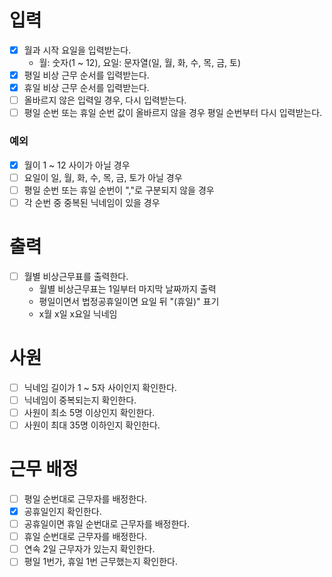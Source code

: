 # 입력
- [x] 월과 시작 요일을 입력받는다.
  - 월: 숫자(1 ~ 12), 요일: 문자열(일, 월, 화, 수, 목, 금, 토)
- [x] 평일 비상 근무 순서를 입력받는다.
- [x] 휴일 비상 근무 순서를 입력받는다.
- [ ] 올바르지 않은 입력일 경우, 다시 입력받는다.
- [ ] 평일 순번 또는 휴일 순번 값이 올바르지 않을 경우 평일 순번부터 다시 입력받는다.

### 예외
- [x] 월이 1 ~ 12 사이가 아닐 경우
- [ ] 요일이 일, 월, 화, 수, 목, 금, 토가 아닐 경우
- [ ] 평일 순번 또는 휴일 순번이 ","로 구분되지 않을 경우
- [ ] 각 순번 중 중복된 닉네임이 있을 경우

# 출력
- [ ] 월별 비상근무표를 출력한다.
  - 월별 비상근무표는 1일부터 마지막 날짜까지 출력
  - 평일이면서 법정공휴일이면 요일 뒤 "(휴일)" 표기
  - x월 x일 x요일 닉네임

# 사원
- [ ] 닉네임 길이가 1 ~ 5자 사이인지 확인한다.
- [ ] 닉네임이 중복되는지 확인한다.
- [ ] 사원이 최소 5명 이상인지 확인한다.
- [ ] 사원이 최대 35명 이하인지 확인한다.

# 근무 배정
- [ ] 평일 순번대로 근무자를 배정한다.
- [x] 공휴일인지 확인한다.
- [ ] 공휴일이면 휴일 순번대로 근무자를 배정한다.
- [ ] 휴일 순번대로 근무자를 배정한다.
- [ ] 연속 2일 근무자가 있는지 확인한다.
- [ ] 평일 1번가, 휴일 1번 근무했는지 확인한다.